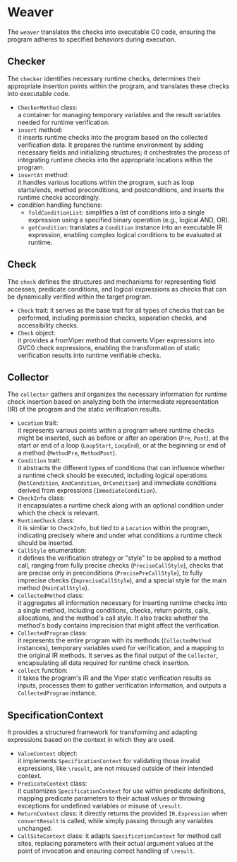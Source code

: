 # Weaver
The `weaver` translates the checks into executable C0 code, ensuring the program adheres to specified behaviors during execution.

## Checker
The `checker` identifies necessary runtime checks, determines their appropriate insertion points within the program, and translates these checks into executable code. 

- `CheckerMethod` class:  
  a container for managing temporary variables and the result variables needed for runtime verification.
- `insert` method:  
  it inserts runtime checks into the program based on the collected verification data. It prepares the runtime environment by adding necessary fields and initializing structures; it orchestrates the process of integrating runtime checks into the appropriate locations within the program.
- `insertAt` method:  
  it handles various locations within the program, such as loop starts/ends, method preconditions, and postconditions, and inserts the runtime checks accordingly.
- condition handling functions:  
  - `foldConditionList`: simplifies a list of conditions into a single expression using a specified binary operation (e.g., logical AND, OR).
  - `getCondition`: translates a `Condition` instance into an executable IR expression, enabling complex logical conditions to be evaluated at runtime.

## Check
The `check` defines the structures and mechanisms for representing  field accesses, predicate conditions, and logical expressions as checks that can be dynamically verified within the target program. 

- `Check` trait:
  it serves as the base trait for all types of checks that can be performed, including permission checks, separation checks, and accessibility checks.
- `Check` object:  
  it provides a fromViper method that converts Viper expressions into GVC0 check expressions, enabling the transformation of static verification results into runtime verifiable checks.  
  
## Collector
The `collector` gathers and organizes the necessary information for runtime check insertion based on analyzing both the intermediate representation (IR) of the program and the static verification results.

- `Location` trait:  
  it represents various points within a program where runtime checks might be inserted, such as before or after an operation (`Pre`, `Post`), at the start or end of a loop (`LoopStart`, `LoopEnd`), or at the beginning or end of a method (`MethodPre`, `MethodPost`).
- `Condition` trait:  
  it abstracts the different types of conditions that can influence whether a runtime check should be executed, including logical operations (`NotCondition`, `AndCondition`, `OrCondition`) and immediate conditions derived from expressions (`ImmediateCondition`).
- `CheckInfo` class:  
  it encapsulates a runtime check along with an optional condition under which the check is relevant.
- `RuntimeCheck` class:  
  it is similar to `CheckInfo`, but tied to a `Location` within the program, indicating precisely where and under what conditions a runtime check should be inserted.
- `CallStyle` enumeration:  
  it defines the verification strategy or "style" to be applied to a method call, ranging from fully precise checks (`PreciseCallStyle`), checks that are precise only in preconditions (`PrecisePreCallStyle`), to fully imprecise checks (`ImpreciseCallStyle`), and a special style for the main method (`MainCallStyle`).
- `CollectedMethod` class:  
  it aggregates all information necessary for inserting runtime checks into a single method, including conditions, checks, return points, calls, allocations, and the method's call style. It also tracks whether the method's body contains imprecision that might affect the verification.
- `CollectedProgram` class:  
  it represents the entire program with its methods (`CollectedMethod` instances), temporary variables used for verification, and a mapping to the original IR methods. It serves as the final output of the `Collector`, encapsulating all data required for runtime check insertion.
- `collect` function:  
  it takes the program's IR and the Viper static verification results as inputs, processes them to gather verification information, and outputs a `CollectedProgram` instance.

## SpecificationContext
It provides a structured framework for transforming and adapting expressions based on the context in which they are used.

- `ValueContext` object:  
  it implements `SpecificationContext` for validating those invalid expressions, like `\result`, are not misused outside of their intended context.
- `PredicateContext` class:  
  it customizes `SpecificationContext` for use within predicate definitions, mapping predicate parameters to their actual values or throwing exceptions for undefined variables or misuse of `\result`.
- `ReturnContext` class:
  it directly returns the provided `IR.Expression` when `convertResult` is called, while simply passing through any variables unchanged.
- `CallSiteContext` class:
  it adapts `SpecificationContext` for method call sites, replacing parameters with their actual argument values at the point of invocation and ensuring correct handling of `\result`.
